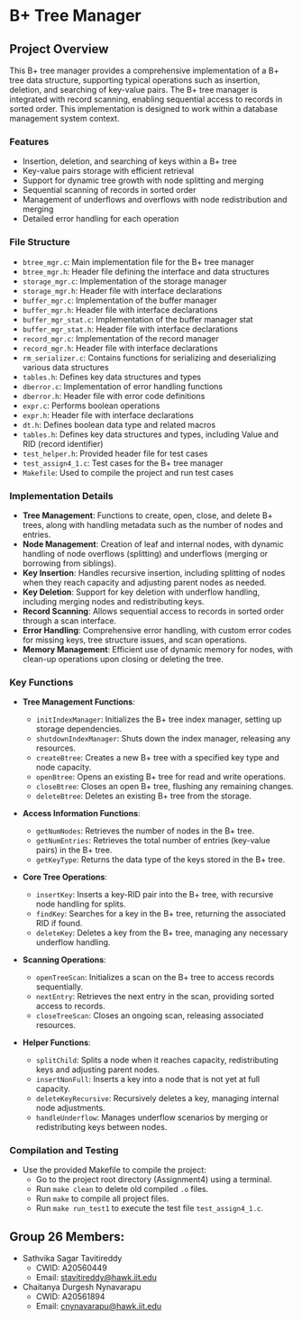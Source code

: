 # B+ Tree Manager

## Project Overview
This B+ tree manager provides a comprehensive implementation of a B+ tree data structure, supporting typical operations such as insertion, deletion, and searching of key-value pairs. The B+ tree manager is integrated with record scanning, enabling sequential access to records in sorted order. This implementation is designed to work within a database management system context.

### Features
* Insertion, deletion, and searching of keys within a B+ tree
* Key-value pairs storage with efficient retrieval
* Support for dynamic tree growth with node splitting and merging
* Sequential scanning of records in sorted order
* Management of underflows and overflows with node redistribution and merging
* Detailed error handling for each operation

### File Structure
* `btree_mgr.c`: Main implementation file for the B+ tree manager
* `btree_mgr.h`: Header file defining the interface and data structures
* `storage_mgr.c`: Implementation of the storage manager
* `storage_mgr.h`: Header file with interface declarations
* `buffer_mgr.c`: Implementation of the buffer manager
* `buffer_mgr.h`: Header file with interface declarations
* `buffer_mgr_stat.c`: Implementation of the buffer manager stat
* `buffer_mgr_stat.h`: Header file with interface declarations
* `record_mgr.c`: Implementation of the record manager
* `record_mgr.h`: Header file with interface declarations
* `rm_serializer.c`: Contains functions for serializing and deserializing various data structures
* `tables.h`: Defines key data structures and types
* `dberror.c`: Implementation of error handling functions
* `dberror.h`: Header file with error code definitions
* `expr.c`: Performs boolean operations
* `expr.h`: Header file with interface declarations
* `dt.h`: Defines boolean data type and related macros
* `tables.h`: Defines key data structures and types, including Value and RID (record identifier)
* `test_helper.h`: Provided header file for test cases
* `test_assign4_1.c`: Test cases for the B+ tree manager
* `Makefile`: Used to compile the project and run test cases

### Implementation Details
* **Tree Management**: Functions to create, open, close, and delete B+ trees, along with handling metadata such as the number of nodes and entries.
* **Node Management**: Creation of leaf and internal nodes, with dynamic handling of node overflows (splitting) and underflows (merging or borrowing from siblings).
* **Key Insertion**: Handles recursive insertion, including splitting of nodes when they reach capacity and adjusting parent nodes as needed.
* **Key Deletion**: Support for key deletion with underflow handling, including merging nodes and redistributing keys.
* **Record Scanning**: Allows sequential access to records in sorted order through a scan interface.
* **Error Handling**: Comprehensive error handling, with custom error codes for missing keys, tree structure issues, and scan operations.
* **Memory Management**: Efficient use of dynamic memory for nodes, with clean-up operations upon closing or deleting the tree.

### Key Functions
* **Tree Management Functions**:
  * `initIndexManager`: Initializes the B+ tree index manager, setting up storage dependencies.
  * `shutdownIndexManager`: Shuts down the index manager, releasing any resources.
  * `createBtree`: Creates a new B+ tree with a specified key type and node capacity.
  * `openBtree`: Opens an existing B+ tree for read and write operations.
  * `closeBtree`: Closes an open B+ tree, flushing any remaining changes.
  * `deleteBtree`: Deletes an existing B+ tree from the storage.

* **Access Information Functions**:
  * `getNumNodes`: Retrieves the number of nodes in the B+ tree.
  * `getNumEntries`: Retrieves the total number of entries (key-value pairs) in the B+ tree.
  * `getKeyType`: Returns the data type of the keys stored in the B+ tree.

* **Core Tree Operations**:
  * `insertKey`: Inserts a key-RID pair into the B+ tree, with recursive node handling for splits.
  * `findKey`: Searches for a key in the B+ tree, returning the associated RID if found.
  * `deleteKey`: Deletes a key from the B+ tree, managing any necessary underflow handling.

* **Scanning Operations**:
  * `openTreeScan`: Initializes a scan on the B+ tree to access records sequentially.
  * `nextEntry`: Retrieves the next entry in the scan, providing sorted access to records.
  * `closeTreeScan`: Closes an ongoing scan, releasing associated resources.

* **Helper Functions**:
  * `splitChild`: Splits a node when it reaches capacity, redistributing keys and adjusting parent nodes.
  * `insertNonFull`: Inserts a key into a node that is not yet at full capacity.
  * `deleteKeyRecursive`: Recursively deletes a key, managing internal node adjustments.
  * `handleUnderflow`: Manages underflow scenarios by merging or redistributing keys between nodes.

### Compilation and Testing
* Use the provided Makefile to compile the project:
  * Go to the project root directory (Assignment4) using a terminal.
  * Run `make clean` to delete old compiled `.o` files.
  * Run `make` to compile all project files.
  * Run `make run_test1` to execute the test file `test_assign4_1.c`.

## Group 26 Members:
   * Sathvika Sagar Tavitireddy
     * CWID: A20560449
     * Email: stavitireddy@hawk.iit.edu
   * Chaitanya Durgesh Nynavarapu
     * CWID: A20561894
     * Email: cnynavarapu@hawk.iit.edu
